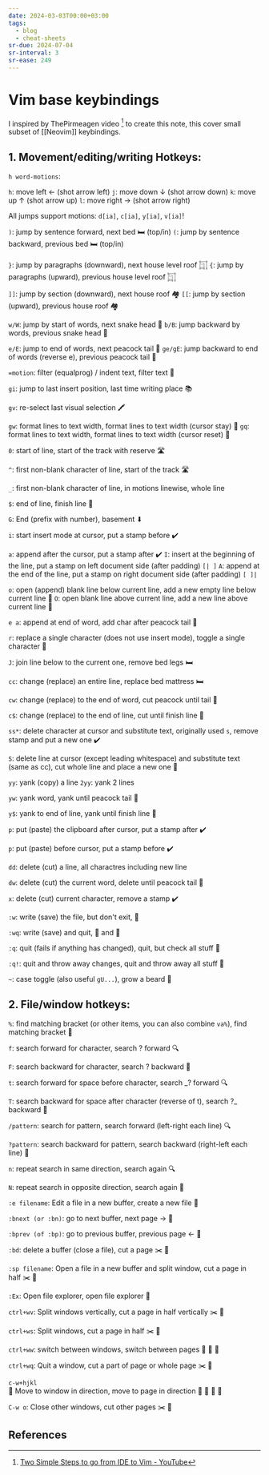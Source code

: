 ```yaml
---
date: 2024-03-03T00:00+03:00
tags:
  - blog
  - cheat-sheets
sr-due: 2024-07-04
sr-interval: 3
sr-ease: 249
---
```


# Vim base keybindings

I inspired by ThePirmeagen video [^1] to create this note, this cover small
subset of [[Neovim]] keybindings.

## 1. Movement/editing/writing Hotkeys:

`h word-motions`:

`h`:<wbr class="f"> move left ← (shot arrow left)
`j`:<wbr class="f"> move down ↓ (shot arrow down)
`k`:<wbr class="f"> move up ↑ (shot arrow up)
`l`:<wbr class="f"> move right → (shot arrow right)

All jumps support motions:<wbr class="f"> `d[ia]`, `c[ia]`, `y[ia]`, `v[ia]`!

`)`:<wbr class="f"> jump by sentence forward, next bed 🛏️ (top/in)
`(`:<wbr class="f"> jump by sentence backward, previous bed 🛏️ (top/in)

`}`:<wbr class="f"> jump by paragraphs (downward), next house level roof 𓉩
`{`:<wbr class="f"> jump by paragraphs (upward), previous house level roof 𓉩

`]]`:<wbr class="f"> jump by section (downward), next house roof 🏘️
`[[`:<wbr class="f"> jump by section (upward), previous house roof 🏘️

`w/W`:<wbr class="f"> jump by start of words, next snake head 🐍
`b/B`:<wbr class="f"> jump backward by words, previous snake head 🐍

`e/E`:<wbr class="f"> jump to end of words, next peacock tail 🦚
`ge/gE`:<wbr class="f"> jump backward to end of words (reverse e), previous peacock tail 🦚

`=motion`:<wbr class="f"> filter (equalprog) / indent text, filter text 🧹

`gi`:<wbr class="f"> jump to last insert position, last time writing place 📚

`gv`:<wbr class="f"> re-select last visual selection 🖍️

`gw`:<wbr class="f"> format lines to text width, format lines to text width (cursor stay) 📏
`gq`:<wbr class="f"> format lines to text width, format lines to text width (cursor reset) 📏

`0`:<wbr class="f"> start of line, start of the track with reserve 🛣️

`^`:<wbr class="f"> first non-blank character of line, start of the track 🛣️

`_`:<wbr class="f"> first non-blank character of line, in motions linewise, whole line

`$`:<wbr class="f"> end of line, finish line 🏁

`G`:<wbr class="f"> End (prefix with number), basement ⬇

`i`:<wbr class="f"> start insert mode at cursor, put a stamp before ✔️

`a`:<wbr class="f"> append after the cursor, put a stamp after ✔️
`I`:<wbr class="f"> insert at the beginning of the line, put a stamp on left document side (after padding) `[| ]`
`A`:<wbr class="f"> append at the end of the line, put a stamp on right document side (after padding) `[ ]|`

`o`:<wbr class="f"> open (append) blank line below current line, add a new empty line below current line 📝
`O`:<wbr class="f"> open blank line above current line, add a new line above current line 📝

`e a`:<wbr class="f"> append at end of word, add char after peacock tail 🦚

`r`:<wbr class="f"> replace a single character (does not use insert mode), toggle a single character 🔄

`J`:<wbr class="f"> join line below to the current one, remove bed legs 🛏️

`cc`:<wbr class="f"> change (replace) an entire line, replace bed mattress 🛏️

`cw`:<wbr class="f"> change (replace) to the end of word, cut peacock until tail 🦚

`c$`:<wbr class="f"> change (replace) to the end of line, cut until finish line 🏁

`ss*`:<wbr class="f"> delete character at cursor and substitute text, originally used `s`, remove stamp and put a new one ✔️

`S`:<wbr class="f"> delete line at cursor (except leading whitespace) and substitute text (same as cc), cut whole line and place a new one 📝

`yy`:<wbr class="f"> yank (copy) a line
`2yy`:<wbr class="f"> yank 2 lines

`yw`:<wbr class="f"> yank word, yank until peacock tail 🦚

`y$`:<wbr class="f"> yank to end of line, yank until finish line 🏁

`p`:<wbr class="f"> put (paste) the clipboard after cursor, put a stamp after ✔️

`p`:<wbr class="f"> put (paste) before cursor, put a stamp before ✔️

`dd`:<wbr class="f"> delete (cut) a line, all charactres including new line

`dw`:<wbr class="f"> delete (cut) the current word, delete until peacock tail 🦚

`x`:<wbr class="f"> delete (cut) current character, remove a stamp ✔️

`:w`:<wbr class="f"> write (save) the file, but don't exit, 💾

`:wq`:<wbr class="f"> write (save) and quit, 💾 and 🚪

`:q`:<wbr class="f"> quit (fails if anything has changed), quit, but check all stuff 🚪

`:q!`:<wbr class="f"> quit and throw away changes, quit and throw away all stuff 🚪

`~`:<wbr class="f"> case toggle (also useful `gU...`), grow a beard 🧔


## 2. File/window hotkeys:

`%`:<wbr class="f"> find matching bracket (or other items, you can also combine `va%`), find matching bracket 🧲

`f`:<wbr class="f"> search forward for character, search ? forward 🔍

`F`:<wbr class="f"> search backward for character, search ? backward 🔎

`t`:<wbr class="f"> search forward for space before character, search _? forward 🔍

`T`:<wbr class="f"> search backward for space after character (reverse of t), search ?_ backward 🔎

`/pattern`:<wbr class="f"> search for pattern, search forward (left-right each line) 🔍

`?pattern`:<wbr class="f"> search backward for pattern, search backward (right-left each line) 🔎

`n`:<wbr class="f"> 	repeat search in same direction, search again 🔍

`N`:<wbr class="f"> 	repeat search in opposite direction, search again 🔎

`:e filename`:<wbr class="f"> Edit a file in a new buffer, create a new file 📝

`:bnext (or :bn)`:<wbr class="f"> go to next buffer, next page → 📄

`:bprev (of :bp)`:<wbr class="f"> go to previous buffer, previous page ← 📄

`:bd`:<wbr class="f"> 	delete a buffer (close a file), cut a page ✂️ 📄

`:sp filename`:<wbr class="f"> Open a file in a new buffer and split window, cut a page in half ✂️ 📄

`:Ex`:<wbr class="f"> Open file explorer, open file explorer 📂

`ctrl+wv`:<wbr class="f"> 	Split windows vertically, cut a page in half vertically ✂️ 📄

`ctrl+ws`:<wbr class="f"> Split windows, cut a page in half ✂️ 📄

`ctrl+ww`:<wbr class="f"> switch between windows, switch between pages 📄 🔄 📄

`ctrl+wq`:<wbr class="f"> Quit a window, cut a part of page or whole page ✂️ 📄

`c-w+hjkl`
<br class="f">
                                                          📄
Move to window in direction, move to page in direction 📄 🔄 📄
                                                          📄

`C-w o`:<wbr class="f"> Close other windows, cut other pages ✂️ 📄

## References

[^1]: [Two Simple Steps to go from IDE to Vim - YouTube](https://www.youtube.com/watch?v=1UXHsCT18wE)
